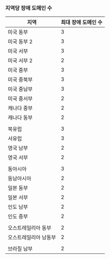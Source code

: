 ### <a name="number-of-fault-domains-per-region"></a>지역당 장애 도메인 수

| 지역              | 최대 장애 도메인 수  |
|---------------------|-------------------------|
| 미국 동부             | 3                       |
| 미국 동부 2           | 3                       |
| 미국 서부             | 3                       |
| 미국 서부 2           | 2                       |
| 미국 중부          | 3                       |
| 미국 중북부    | 3                       |
| 미국 중남부    | 3                       |
| 미국 중서부     | 2                       |
| 캐나다 중부      | 2                       |
| 캐나다 동부         | 2                       |
|                     |                         |
| 북유럽        | 3                       |
| 서유럽         | 3                       |
| 영국 남부            | 2                       |
| 영국 서부             | 2                       |
|                     |                         |
| 동아시아           | 3                       |
| 동남아시아     | 2                       |
| 일본 동부          | 2                       |
| 일본 서부          | 2                       |
| 인도 남부         | 2                       |
| 인도 중부       | 2                       |
|                     |                         |
| 오스트레일리아 동부      | 2                       |
| 오스트레일리아 남동부 | 2                       |
|                     |                         |
| 브라질 남부        | 2                       |
